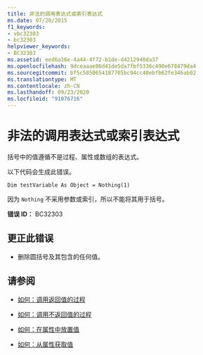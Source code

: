 ```yaml
---
title: 非法的调用表达式或索引表达式
ms.date: 07/20/2015
f1_keywords:
- vbc32303
- bc32303
helpviewer_keywords:
- BC32303
ms.assetid: eed6a16e-4a44-4f72-b1de-d4212940da37
ms.openlocfilehash: 9dceaaae86d41de5da7fbf5336c490e678479da4
ms.sourcegitcommit: bf5c5850654187705bc94cc40ebfb62fe346ab02
ms.translationtype: MT
ms.contentlocale: zh-CN
ms.lasthandoff: 09/23/2020
ms.locfileid: "91076716"
---
```

# <a name="illegal-call-expression-or-index-expression"></a>非法的调用表达式或索引表达式

括号中的值遵循不是过程、属性或数组的表达式。  
  
 以下代码会生成此错误。  
  
 `Dim testVariable As Object = Nothing(1)`  
  
 因为 `Nothing` 不采用参数或索引，所以不能将其用于括号。  
  
 **错误 ID：** BC32303  
  
## <a name="to-correct-this-error"></a>更正此错误  
  
- 删除圆括号及其包含的任何值。  
  
## <a name="see-also"></a>请参阅

- [如何：调用返回值的过程](../programming-guide/language-features/procedures/how-to-call-a-procedure-that-returns-a-value.md)
- [如何：调用不返回值的过程](../programming-guide/language-features/procedures/how-to-call-a-procedure-that-does-not-return-a-value.md)

- [如何：在属性中放置值](../programming-guide/language-features/procedures/how-to-put-a-value-in-a-property.md)
- [如何：从属性获取值](../programming-guide/language-features/procedures/how-to-get-a-value-from-a-property.md)
